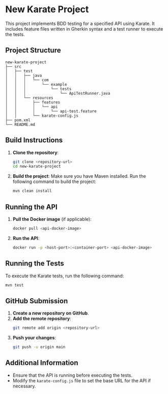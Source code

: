 # New Karate Project

This project implements BDD testing for a specified API using Karate. It includes feature files written in Gherkin syntax and a test runner to execute the tests.

## Project Structure

```
new-karate-project
├── src
│   ├── test
│   │   ├── java
│   │   │   └── com
│   │   │       └── example
│   │   │           └── tests
│   │   │               └── ApiTestRunner.java
│   │   └── resources
│   │       ├── features
│   │       │   └── api
│   │       │       └── api-test.feature
│   │       └── karate-config.js
├── pom.xml
└── README.md
```

## Build Instructions

1. **Clone the repository**:
   ```bash
   git clone <repository-url>
   cd new-karate-project
   ```

2. **Build the project**:
   Make sure you have Maven installed. Run the following command to build the project:
   ```bash
   mvn clean install
   ```

## Running the API

1. **Pull the Docker image** (if applicable):
   ```bash
   docker pull <api-docker-image>
   ```

2. **Run the API**:
   ```bash
   docker run -p <host-port>:<container-port> <api-docker-image>
   ```

## Running the Tests

To execute the Karate tests, run the following command:
```bash
mvn test
```

## GitHub Submission

1. **Create a new repository on GitHub**.
2. **Add the remote repository**:
   ```bash
   git remote add origin <repository-url>
   ```
3. **Push your changes**:
   ```bash
   git push -u origin main
   ```

## Additional Information

- Ensure that the API is running before executing the tests.
- Modify the `karate-config.js` file to set the base URL for the API if necessary.